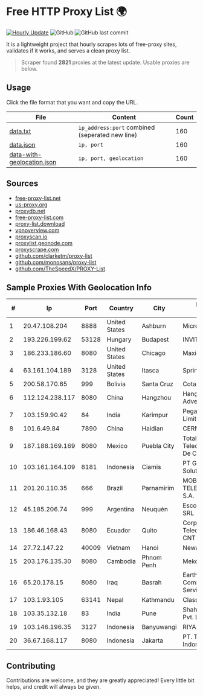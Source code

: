 
# Free HTTP Proxy List 🌍

[![Hourly Update](https://github.com/mertguvencli/http-proxy-list/actions/workflows/main.yml/badge.svg?branch=main)](https://github.com/mertguvencli/http-proxy-list/actions/workflows/main.yml)
![GitHub](https://img.shields.io/github/license/mertguvencli/http-proxy-list)
![GitHub last commit](https://img.shields.io/github/last-commit/mertguvencli/http-proxy-list)

It is a lightweight project that hourly scrapes lots of free-proxy sites, validates if it works, and serves a clean proxy list.


> Scraper found **2821** proxies at the latest update. Usable proxies are below.

## Usage

Click the file format that you want and copy the URL.


|File|Content|Count|
|----|-------|-----|
|[data.txt](https://raw.githubusercontent.com/mertguvencli/http-proxy-list/main/proxy-list/data.txt)|`ip_address:port` combined (seperated new line)|160|
|[data.json](https://raw.githubusercontent.com/mertguvencli/http-proxy-list/main/proxy-list/data.json)|`ip, port`|160|
|[data-with-geolocation.json](https://raw.githubusercontent.com/mertguvencli/http-proxy-list/main/proxy-list/data-with-geolocation.json)|`ip, port, geolocation`|160|

## Sources

* [free-proxy-list.net](https://free-proxy-list.net)
* [us-proxy.org](https://www.us-proxy.org)
* [proxydb.net](http://proxydb.net)
* [free-proxy-list.com](https://free-proxy-list.com/?page=&port=&type%5B%5D=http&type%5B%5D=https&up_time=0&search=Search)
* [proxy-list.download](https://www.proxy-list.download/HTTP)
* [vpnoverview.com](https://vpnoverview.com/privacy/anonymous-browsing/free-proxy-servers)
* [proxyscan.io](https://www.proxyscan.io)
* [proxylist.geonode.com](https://proxylist.geonode.com/api/proxy-list?limit=300&page=1&sort_by=lastChecked&sort_type=desc&protocols=http,https)
* [proxyscrape.com](https://api.proxyscrape.com/v2/?request=displayproxies&protocol=http&timeout=10000&country=all&ssl=all&anonymity=all)
* [github.com/clarketm/proxy-list](https://raw.githubusercontent.com/clarketm/proxy-list/master/proxy-list-raw.txt)
* [github.com/monosans/proxy-list](https://raw.githubusercontent.com/monosans/proxy-list/main/proxies/http.txt)
* [github.com/TheSpeedX/PROXY-List](https://raw.githubusercontent.com/TheSpeedX/PROXY-List/master/http.txt)


## Sample Proxies With Geolocation Info

|#|Ip|Port|Country|City|Internet Service Provider|
|-|--|----|-------|----|-------------------------|
|1|20.47.108.204|8888|United States|Ashburn|Microsoft Corporation|
|2|193.226.199.62|53128|Hungary|Budapest|INVITEL Zrt.|
|3|186.233.186.60|8080|United States|Chicago|Maxihost LTDA|
|4|63.161.104.189|3128|United States|Itasca|Sprint|
|5|200.58.170.65|999|Bolivia|Santa Cruz|Cotas Ltda.|
|6|112.124.238.117|8080|China|Hangzhou|Hangzhou Alibaba Advertising Co|
|7|103.159.90.42|84|India|Karimpur|Pegasuswave Private Limited|
|8|101.6.49.84|7890|China|Haidian|CERNET|
|9|187.188.169.169|8080|Mexico|Puebla City|Total Play Telecomunicaciones SA De CV|
|10|103.161.164.109|8181|Indonesia|Ciamis|PT Galuh Multidata Solution|
|11|201.20.110.35|666|Brazil|Parnamirim|MOB SERVICOS DE TELECOMUNICACOES S.A.|
|12|45.185.206.74|999|Argentina|Neuquén|Escom Comunicaciones SRL|
|13|186.46.168.43|8080|Ecuador|Quito|Corporacion Nacional De Telecomunicaciones - CNT EP|
|14|27.72.147.22|40009|Vietnam|Hanoi|Newass2011xDSLHN|
|15|203.176.135.30|8080|Cambodia|Phnom Penh|MekongNet|
|16|65.20.178.15|8080|Iraq|Basrah|EarthLink Ltd. Communications&Internet Services|
|17|103.1.93.105|63141|Nepal|Kathmandu|Classic Tech Pvt. Ltd|
|18|103.35.132.18|83|India|Pune|Shah Infinite Solutions Pvt. Ltd|
|19|103.146.196.35|3127|Indonesia|Banyuwangi|RIYADNETWORK|
|20|36.67.168.117|8080|Indonesia|Jakarta|PT. Telekomunikasi Indonesia|



## Contributing

Contributions are welcome, and they are greatly appreciated! Every
little bit helps, and credit will always be given.

